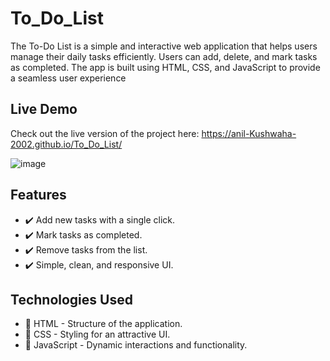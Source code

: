 # To_Do_List
The To-Do List is a simple and interactive web application that helps users manage their daily tasks efficiently. Users can add, delete, and mark tasks as completed. The app is built using HTML, CSS, and JavaScript to provide a seamless user experience

## Live Demo
Check out the live version of the project here:
https://anil-Kushwaha-2002.github.io/To_Do_List/

![image](https://github.com/Anil-Kushwaha-2002/To_Do_List/assets/113308156/8c19b2f3-dbac-4008-9a00-bf1796f66727)


## Features
- ✔️ Add new tasks with a single click.
- ✔️ Mark tasks as completed.
- ✔️ Remove tasks from the list.
- ✔️ Simple, clean, and responsive UI.

## Technologies Used
- 🔹 HTML - Structure of the application.
- 🔹 CSS - Styling for an attractive UI.
- 🔹 JavaScript - Dynamic interactions and functionality.



